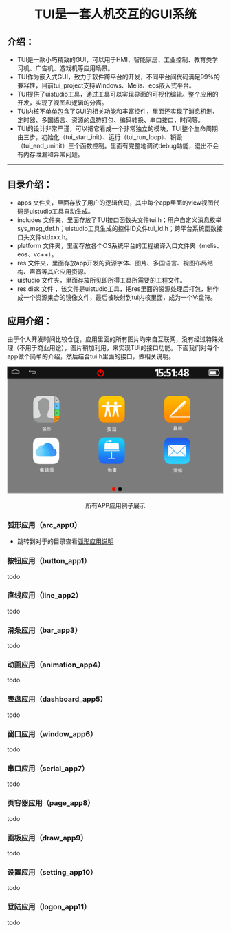 <h1 align="center"> TUI是一套人机交互的GUI系统 </h1>

## 介绍：
* TUI是一款小巧精致的GUI，可以用于HMI、智能家居、工业控制、教育类学习机、广告机、游戏机等应用场景。
* TUI作为嵌入式GUI，致力于软件跨平台的开发，不同平台间代码满足99%的兼容性，目前tui_project支持Windows、Melis、eos嵌入式平台。
* TUI提供了uistudio工具，通过工具可以实现界面的可视化编辑。整个应用的开发，实现了视图和逻辑的分离。
* TUI内核不单单包含了GUI的相关功能和丰富控件，里面还实现了消息机制、定时器、多国语言、资源的盘符打包、编码转换、串口接口，时间等。
* TUI的设计非常严谨，可以把它看成一个非常独立的模块，TUI整个生命周期由三步，初始化（tui_start_init）、运行（tui_run_loop）、销毁（tui_end_uninit）三个函数控制。里面有完整地调试debug功能，退出不会有内存泄漏和异常问题。

---

## 目录介绍：
* apps			文件夹，里面存放了用户的逻辑代码，其中每个app里面的view视图代码是uistudio工具自动生成。
* includes	文件夹，里面存放了TUI接口函数头文件tui.h；用户自定义消息枚举sys_msg_def.h；uistudio工具生成的控件ID文件tui_id.h；跨平台系统函数接口头文件stdxxx.h。
* platform	文件夹，里面存放各个OS系统平台的工程编译入口文件夹（melis、eos、vc++）。
* res				文件夹，里面存放app开发的资源字体、图片、多国语言、视图布局结构、声音等其它应用资源。
* uistudio	文件夹，里面存放所见即所得工具所需要的工程文件。
* res.disk	文件	，该文件是uistudio工具，把res里面的资源处理后打包，制作成一个资源集合的镜像文件，最后被映射到tui内核里面，成为一个V:盘符。

## 应用介绍：
由于个人开发时间比较仓促，应用里面的所有图片均来自互联网，没有经过特殊处理（不用于商业用途），图片稍加利用，来实现TUI的接口功能。下面我们对每个app做个简单的介绍，然后结合tui.h里面的接口，做相关说明。
<p align="center">
<img src="https://github.com/TUISYS/image/blob/main/home.gif">
</p>
<p align="center">
所有APP应用例子展示
</p>

### 弧形应用（arc_app0）
* 跳转到对于的目录查看[弧形应用说明](https://github.com/TUISYS/tui_project/blob/main/apps/arc_app0/README.md)
### 按钮应用（button_app1）
todo
### 直线应用（line_app2）
todo
### 滑条应用（bar_app3）
todo
### 动画应用（animation_app4）
todo
### 表盘应用（dashboard_app5）
todo
### 窗口应用（window_app6）
todo
### 串口应用（serial_app7）
todo
### 页容器应用（page_app8）
todo
### 画板应用（draw_app9）
todo
### 设置应用（setting_app10）
todo
### 登陆应用（logon_app11）
todo
